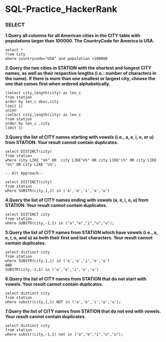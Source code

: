 # SQL-Practice_HackerRank

### SELECT

**1.Query all columns for all American cities in the CITY table with populations larger than 100000. The CountryCode for America is USA.**
```
select *
from city
where countrycode="USA" and population >100000
```

**2.Query the two cities in STATION with the shortest and longest CITY names, as well as their respective lengths (i.e.: number of characters in the name). If there is more than one smallest or largest city, choose the one that comes first when ordered alphabetically.**

```
(select city,length(city) as len_c
from station
order by len_c desc,city
limit 1)
union
(select city,length(city) as len_c
from station
order by len_c ,city
limit 1)
```


**3.Query the list of CITY names starting with vowels (i.e., a, e, i, o, or u) from STATION. Your result cannot contain duplicates.**

```
select DISTINCT(city)
from station
where city LIKE "a%" OR  city LIKE"e%" OR city LIKE"i%" OR city LIKE "o%" OR city LIKE "u%";

-- Alt Approach--

select DISTINCT(city)
from station
where SUBSTR(city,1,1) in ('a','e','i','o','u')

```

**4.Query the list of CITY names ending with vowels (a, e, i, o, u) from STATION. Your result cannot contain duplicates.**
```
select DISTINCT city
from station
where SUBSTR(city,-1,1) in ("a","e","i","o","u");
```

**5.Query the list of CITY names from STATION which have vowels (i.e., a, e, i, o, and u) as both their first and last characters. Your result cannot contain duplicates.**
```
select distinct city
from station
where SUBSTR(city,1,1) in ('a','e','i','o','u')
AND
SUBSTR(city,-1,1) in ('a','e','i','o','u')
```
**6.Query the list of CITY names from STATION that do not start with vowels. Your result cannot contain duplicates.**
```
select distinct city
from station
where substr(city,1,1) NOT in ('a','e','i','o','u');
```

**7.Query the list of CITY names from STATION that do not end with vowels. Your result cannot contain duplicates.**
```
select distinct city 
from station
where substr(city,-1,1) not in ("a","e","i","o","u");

```
